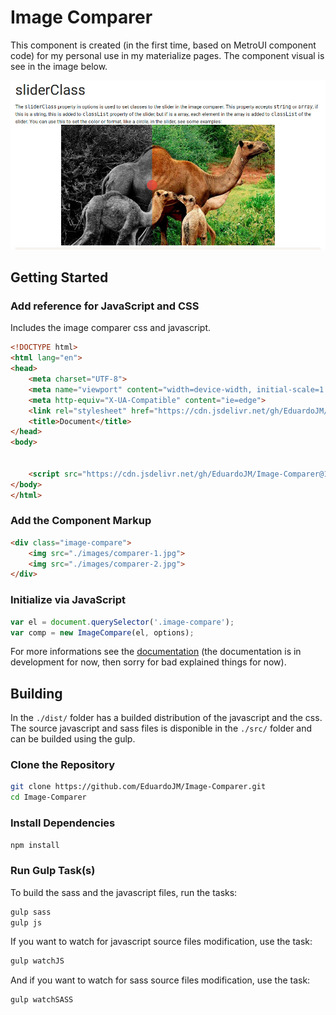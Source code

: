 # Image Comparer

This component is created (in the first time, based on MetroUI component code) for my personal use in my materialize pages. The component visual is see in the image below.

![Alternative](docs/images/demo/preview.jpg)

## Getting Started

### Add reference for JavaScript and CSS

Includes the image comparer css and javascript.

```html
<!DOCTYPE html>
<html lang="en">
<head>
    <meta charset="UTF-8">
    <meta name="viewport" content="width=device-width, initial-scale=1.0">
    <meta http-equiv="X-UA-Compatible" content="ie=edge">
    <link rel="stylesheet" href="https://cdn.jsdelivr.net/gh/EduardoJM/Image-Comparer@1.0.3/dist/css/image-comparer.min.css" />
    <title>Document</title>
</head>
<body>

    
    <script src="https://cdn.jsdelivr.net/gh/EduardoJM/Image-Comparer@1.0.3/dist/js/image-comparer.min.js"></script>
</body>
</html>
```

### Add the Component Markup

```html
<div class="image-compare">
    <img src="./images/comparer-1.jpg">
    <img src="./images/comparer-2.jpg">
</div>
```

### Initialize via JavaScript

```javascript
var el = document.querySelector('.image-compare');
var comp = new ImageCompare(el, options);
```

For more informations see the [documentation](https://eduardojm.github.io/Image-Comparer/) (the documentation is in development for now, then sorry for bad explained things for now).

## Building

In the `./dist/` folder has a builded distribution of the javascript and the css. The source javascript and sass files is disponible in the `./src/` folder and can be builded using the gulp.

### Clone the Repository

```bash
git clone https://github.com/EduardoJM/Image-Comparer.git
cd Image-Comparer
```

### Install Dependencies

```bash
npm install 
```

### Run Gulp Task(s)

To build the sass and the javascript files, run the tasks:

```bash
gulp sass
gulp js
```

If you want to watch for javascript source files modification, use the task:

```bash
gulp watchJS
```

And if you want to watch for sass source files modification, use the task:

```bash
gulp watchSASS
```